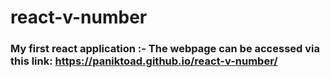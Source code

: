 # react-v-number
### My first react application :- The webpage can be accessed via this link: https://paniktoad.github.io/react-v-number/

